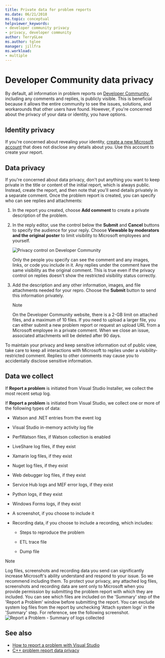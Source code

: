 ```yaml
---
title: Private data for problem reports
ms.date: 06/21/2018
ms.topic: conceptual
helpviewer_keywords:
- developer community privacy
- privacy, developer community
author: TerryGLee
ms.author: tglee
manager: jillfra
ms.workload:
- multiple
---
```

# Developer Community data privacy

By default, all information in problem reports on [Developer Community](https://developercommunity.visualstudio.com/), including any comments and replies, is publicly visible. This is beneficial because it allows the entire community to see the issues, solutions, and workarounds that other users have found. However, if you're concerned about the privacy of your data or identity, you have options.

## Identity privacy

If you're concerned about revealing your identity, [create a new Microsoft account](https://signup.live.com/) that does not disclose any details about you. Use this account to create your report.

## Data privacy

If you're concerned about data privacy, don't put anything you want to keep private in the title or content of the initial report, which is always public. Instead, create the report, and then note that you'll send details privately in a separate comment. Once the problem report is created, you can specify who can see replies and attachments:

1. In the report you created, choose **Add comment** to create a private description of the problem.

2. In the reply editor, use the control below the **Submit** and **Cancel** buttons to specify the audience for your reply. Choose **Viewable by moderators and the original poster** to limit visibility to Microsoft employees and yourself.

   ![Privacy control on Developer Community](media/developer-community-privacy-control.png)

   Only the people you specify can see the comment and any images, links, or code you include in it. Any replies under the comment have the same visibility as the original comment. This is true even if the privacy control on replies doesn't show the restricted visibility status correctly.

3. Add the description and any other information, images, and file attachments needed for your repro. Choose the **Submit** button to send this information privately.

   > [!NOTE]
   > On the Developer Community website, there is a 2-GB limit on attached files, and a maximum of 10 files. If you need to upload a larger file, you can either submit a new problem report or request an upload URL from a Microsoft employee in a private comment.
   > When we close an issue, associated attachments will be deleted after 90 days.

To maintain your privacy and keep sensitive information out of public view, take care to keep all interactions with Microsoft to replies under a visibility-restricted comment. Replies to other comments may cause you to accidentally disclose sensitive information.

## Data we collect

If **Report a problem** is initiated from Visual Studio Installer, we collect the most recent setup log.

If **Report a problem** is initiated from Visual Studio, we collect one or more of the following types of data:

- Watson and .NET entries from the event log

- Visual Studio in-memory activity log file

- PerfWatson files, if Watson collection is enabled

- LiveShare log files, if they exist

- Xamarin log files, if they exist

- Nuget log files, if they exist

- Web debugger log files, if they exist

- Service Hub logs and MEF error logs, if they exist

- Python logs, if they exist

- Windows Forms logs, if they exist

- A screenshot, if you choose to include it

- Recording data, if you choose to include a recording, which includes:

  - Steps to reproduce the problem

  - ETL trace file

  - Dump file

> [!NOTE]
> Log files, screenshots and recording data you send can significantly increase Microsoft's ability understand and respond to your issue.  So we recommend including them. To protect your privacy, any attached log files, screenshots and recording data are sent only to Microsoft when you provide permission by submitting the problem report with which they are included. You can see which files are included on the 'Summary' step of the 'Report a Problem' window before submitting the report. You can exclude system log files from the report by unchecking 'Attach system logs' in the 'Summary' step. For reference, see the following screenshot. 
  > ![Report a Problem - Summary of logs collected](media/report-a-problem-logs-collected.png)


## See also

- [How to report a problem with Visual Studio](how-to-report-a-problem-with-visual-studio.md)
- [C++ problem report data privacy](/cpp/how-to-report-a-problem-with-the-visual-cpp-toolset#reports-and-privacy)

